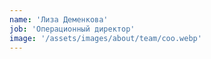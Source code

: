```yaml
---
name: 'Лиза Деменкова'
job: 'Операционный директор'
image: '/assets/images/about/team/coo.webp'
---
```

